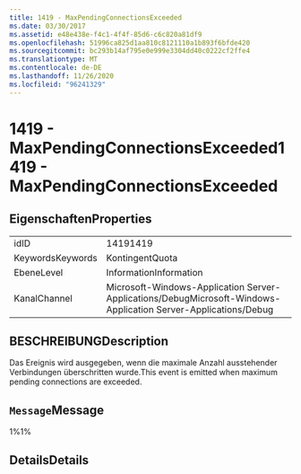 ```yaml
---
title: 1419 - MaxPendingConnectionsExceeded
ms.date: 03/30/2017
ms.assetid: e48e438e-f4c1-4f4f-85d6-c6c820a81df9
ms.openlocfilehash: 51996ca825d1aa810c8121110a1b893f6bfde420
ms.sourcegitcommit: bc293b14af795e0e999e3304dd40c0222cf2ffe4
ms.translationtype: MT
ms.contentlocale: de-DE
ms.lasthandoff: 11/26/2020
ms.locfileid: "96241329"
---
```

# <a name="1419---maxpendingconnectionsexceeded"></a><span data-ttu-id="e2743-102">1419 - MaxPendingConnectionsExceeded</span><span class="sxs-lookup"><span data-stu-id="e2743-102">1419 - MaxPendingConnectionsExceeded</span></span>

## <a name="properties"></a><span data-ttu-id="e2743-103">Eigenschaften</span><span class="sxs-lookup"><span data-stu-id="e2743-103">Properties</span></span>  
  
|||  
|-|-|  
|<span data-ttu-id="e2743-104">id</span><span class="sxs-lookup"><span data-stu-id="e2743-104">ID</span></span>|<span data-ttu-id="e2743-105">1419</span><span class="sxs-lookup"><span data-stu-id="e2743-105">1419</span></span>|  
|<span data-ttu-id="e2743-106">Keywords</span><span class="sxs-lookup"><span data-stu-id="e2743-106">Keywords</span></span>|<span data-ttu-id="e2743-107">Kontingent</span><span class="sxs-lookup"><span data-stu-id="e2743-107">Quota</span></span>|  
|<span data-ttu-id="e2743-108">Ebene</span><span class="sxs-lookup"><span data-stu-id="e2743-108">Level</span></span>|<span data-ttu-id="e2743-109">Information</span><span class="sxs-lookup"><span data-stu-id="e2743-109">Information</span></span>|  
|<span data-ttu-id="e2743-110">Kanal</span><span class="sxs-lookup"><span data-stu-id="e2743-110">Channel</span></span>|<span data-ttu-id="e2743-111">Microsoft-Windows-Application Server-Applications/Debug</span><span class="sxs-lookup"><span data-stu-id="e2743-111">Microsoft-Windows-Application Server-Applications/Debug</span></span>|  
  
## <a name="description"></a><span data-ttu-id="e2743-112">BESCHREIBUNG</span><span class="sxs-lookup"><span data-stu-id="e2743-112">Description</span></span>  

 <span data-ttu-id="e2743-113">Das Ereignis wird ausgegeben, wenn die maximale Anzahl ausstehender Verbindungen überschritten wurde.</span><span class="sxs-lookup"><span data-stu-id="e2743-113">This event is emitted when maximum pending connections are exceeded.</span></span>  
  
## <a name="message"></a><span data-ttu-id="e2743-114">`Message`</span><span class="sxs-lookup"><span data-stu-id="e2743-114">Message</span></span>  

 <span data-ttu-id="e2743-115">1%</span><span class="sxs-lookup"><span data-stu-id="e2743-115">1%</span></span>  
  
## <a name="details"></a><span data-ttu-id="e2743-116">Details</span><span class="sxs-lookup"><span data-stu-id="e2743-116">Details</span></span>
